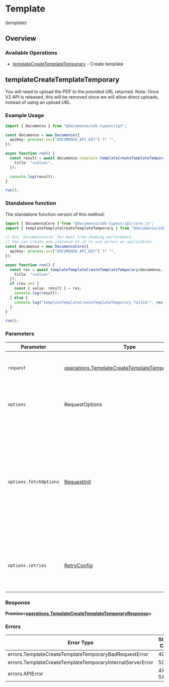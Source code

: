 # Template
(*template*)

## Overview

### Available Operations

* [templateCreateTemplateTemporary](#templatecreatetemplatetemporary) - Create template

## templateCreateTemplateTemporary

You will need to upload the PDF to the provided URL returned. Note: Once V2 API is released, this will be removed since we will allow direct uploads, instead of using an upload URL.

### Example Usage

<!-- UsageSnippet language="typescript" operationID="template-createTemplateTemporary" method="post" path="/template/create/beta" -->
```typescript
import { Documenso } from "@documenso/sdk-typescript";

const documenso = new Documenso({
  apiKey: process.env["DOCUMENSO_API_KEY"] ?? "",
});

async function run() {
  const result = await documenso.template.templateCreateTemplateTemporary({
    title: "<value>",
  });

  console.log(result);
}

run();
```

### Standalone function

The standalone function version of this method:

```typescript
import { DocumensoCore } from "@documenso/sdk-typescript/core.js";
import { templateTemplateCreateTemplateTemporary } from "@documenso/sdk-typescript/funcs/templateTemplateCreateTemplateTemporary.js";

// Use `DocumensoCore` for best tree-shaking performance.
// You can create one instance of it to use across an application.
const documenso = new DocumensoCore({
  apiKey: process.env["DOCUMENSO_API_KEY"] ?? "",
});

async function run() {
  const res = await templateTemplateCreateTemplateTemporary(documenso, {
    title: "<value>",
  });
  if (res.ok) {
    const { value: result } = res;
    console.log(result);
  } else {
    console.log("templateTemplateCreateTemplateTemporary failed:", res.error);
  }
}

run();
```

### Parameters

| Parameter                                                                                                                                                                      | Type                                                                                                                                                                           | Required                                                                                                                                                                       | Description                                                                                                                                                                    |
| ------------------------------------------------------------------------------------------------------------------------------------------------------------------------------ | ------------------------------------------------------------------------------------------------------------------------------------------------------------------------------ | ------------------------------------------------------------------------------------------------------------------------------------------------------------------------------ | ------------------------------------------------------------------------------------------------------------------------------------------------------------------------------ |
| `request`                                                                                                                                                                      | [operations.TemplateCreateTemplateTemporaryRequest](../../models/operations/templatecreatetemplatetemporaryrequest.md)                                                         | :heavy_check_mark:                                                                                                                                                             | The request object to use for the request.                                                                                                                                     |
| `options`                                                                                                                                                                      | RequestOptions                                                                                                                                                                 | :heavy_minus_sign:                                                                                                                                                             | Used to set various options for making HTTP requests.                                                                                                                          |
| `options.fetchOptions`                                                                                                                                                         | [RequestInit](https://developer.mozilla.org/en-US/docs/Web/API/Request/Request#options)                                                                                        | :heavy_minus_sign:                                                                                                                                                             | Options that are passed to the underlying HTTP request. This can be used to inject extra headers for examples. All `Request` options, except `method` and `body`, are allowed. |
| `options.retries`                                                                                                                                                              | [RetryConfig](../../lib/utils/retryconfig.md)                                                                                                                                  | :heavy_minus_sign:                                                                                                                                                             | Enables retrying HTTP requests under certain failure conditions.                                                                                                               |

### Response

**Promise\<[operations.TemplateCreateTemplateTemporaryResponse](../../models/operations/templatecreatetemplatetemporaryresponse.md)\>**

### Errors

| Error Type                                                | Status Code                                               | Content Type                                              |
| --------------------------------------------------------- | --------------------------------------------------------- | --------------------------------------------------------- |
| errors.TemplateCreateTemplateTemporaryBadRequestError     | 400                                                       | application/json                                          |
| errors.TemplateCreateTemplateTemporaryInternalServerError | 500                                                       | application/json                                          |
| errors.APIError                                           | 4XX, 5XX                                                  | \*/\*                                                     |